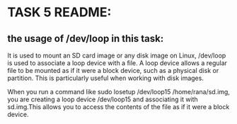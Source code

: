 # TASK 5 README:

## the usage of /dev/loop in this task:

It is used to mount an SD card image or any disk image on Linux, /dev/loop is used to associate a loop device with a file. A loop device allows a  regular file to be mounted as if it were a block device, such as a  physical disk or partition. This is particularly useful when working  with disk images.

When you run a command like sudo losetup /dev/loop15  /home/rana/sd.img, you are creating a loop device /dev/loop15 and associating it with sd.img.This allows you to access the contents of the file as if it were a block device.